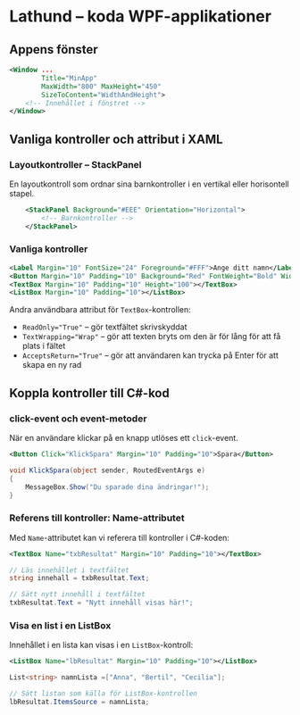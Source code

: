 # Lathund – koda WPF-applikationer

## Appens fönster

```xml
<Window ...
        Title="MinApp"
        MaxWidth="800" MaxHeight="450"
        SizeToContent="WidthAndHeight">
    <!-- Innehållet i fönstret -->
</Window>
```

## Vanliga kontroller och attribut i XAML

### Layoutkontroller – StackPanel
En layoutkontroll som ordnar sina barnkontroller i en vertikal eller horisontell stapel.  

```xml
    <StackPanel Background="#EEE" Orientation="Horizontal">
        <!-- Barnkontroller -->
    </StackPanel>
```

### Vanliga kontroller

```xml
<Label Margin="10" FontSize="24" Foreground="#FFF">Ange ditt namn</Label>
<Button Margin="10" Padding="10" Background="Red" FontWeight="Bold" Width="100">Spara</Button>
<TextBox Margin="10" Padding="10" Height="100"></TextBox>
<ListBox Margin="10" Padding="10"></ListBox>
```

Andra användbara attribut för `TextBox`-kontrollen:
- `ReadOnly="True"` – gör textfältet skrivskyddat
- `TextWrapping="Wrap"` – gör att texten bryts om den är för lång för att få plats i fältet
- `AcceptsReturn="True"` – gör att användaren kan trycka på Enter för att skapa en ny rad

## Koppla kontroller till C#-kod

### click-event och event-metoder
När en användare klickar på en knapp utlöses ett `click`-event. 

```xml
<Button Click="KlickSpara" Margin="10" Padding="10">Spara</Button>
```

```csharp
void KlickSpara(object sender, RoutedEventArgs e)
{
    MessageBox.Show("Du sparade dina ändringar!");
}
```

### Referens till kontroller: Name-attributet
Med `Name`-attributet kan vi referera till kontroller i C#-koden:

```xml
<TextBox Name="txbResultat" Margin="10" Padding="10"></TextBox>
```

```csharp
// Läs innehållet i textfältet
string innehall = txbResultat.Text;

// Sätt nytt innehåll i textfältet
txbResultat.Text = "Nytt innehåll visas här!";
```

### Visa en list i en ListBox
Innehållet i en lista kan visas i en `ListBox`-kontroll:

```xml
<ListBox Name="lbResultat" Margin="10" Padding="10"></ListBox>
```

```csharp
List<string> namnLista =["Anna", "Bertil", "Cecilia"];

// Sätt listan som källa för ListBox-kontrollen
lbResultat.ItemsSource = namnLista;
```